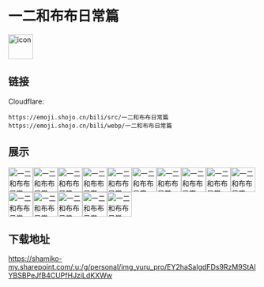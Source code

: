 # 一二和布布日常篇
<img src="https://emoji.shojo.cn/bili/src/一二和布布日常篇/icon.png" width="50" height="50" alt="icon">

## 链接
Cloudflare:
```
https://emoji.shojo.cn/bili/src/一二和布布日常篇
https://emoji.shojo.cn/bili/webp/一二和布布日常篇
```
## 展示
<img src="https://emoji.shojo.cn/bili/src/一二和布布日常篇/一二和布布日常篇-你算老几.png" width="50" height="50" alt="一二和布布日常篇-你算老几"><img src="https://emoji.shojo.cn/bili/src/一二和布布日常篇/一二和布布日常篇-pickme.png" width="50" height="50" alt="一二和布布日常篇-pickme"><img src="https://emoji.shojo.cn/bili/src/一二和布布日常篇/一二和布布日常篇-你很奇怪耶.png" width="50" height="50" alt="一二和布布日常篇-你很奇怪耶"><img src="https://emoji.shojo.cn/bili/src/一二和布布日常篇/一二和布布日常篇-哒咩.png" width="50" height="50" alt="一二和布布日常篇-哒咩"><img src="https://emoji.shojo.cn/bili/src/一二和布布日常篇/一二和布布日常篇-困.png" width="50" height="50" alt="一二和布布日常篇-困"><img src="https://emoji.shojo.cn/bili/src/一二和布布日常篇/一二和布布日常篇-吃瓜群众.png" width="50" height="50" alt="一二和布布日常篇-吃瓜群众"><img src="https://emoji.shojo.cn/bili/src/一二和布布日常篇/一二和布布日常篇-我倒要看看.png" width="50" height="50" alt="一二和布布日常篇-我倒要看看"><img src="https://emoji.shojo.cn/bili/src/一二和布布日常篇/一二和布布日常篇-说sorry.png" width="50" height="50" alt="一二和布布日常篇-说sorry"><img src="https://emoji.shojo.cn/bili/src/一二和布布日常篇/一二和布布日常篇-谢谢老板.png" width="50" height="50" alt="一二和布布日常篇-谢谢老板"><img src="https://emoji.shojo.cn/bili/src/一二和布布日常篇/一二和布布日常篇-看看你的.png" width="50" height="50" alt="一二和布布日常篇-看看你的"><img src="https://emoji.shojo.cn/bili/src/一二和布布日常篇/一二和布布日常篇-馋了.png" width="50" height="50" alt="一二和布布日常篇-馋了"><img src="https://emoji.shojo.cn/bili/src/一二和布布日常篇/一二和布布日常篇-让人生气.png" width="50" height="50" alt="一二和布布日常篇-让人生气"><img src="https://emoji.shojo.cn/bili/src/一二和布布日常篇/一二和布布日常篇-给你两拳.png" width="50" height="50" alt="一二和布布日常篇-给你两拳"><img src="https://emoji.shojo.cn/bili/src/一二和布布日常篇/一二和布布日常篇-转身离开.png" width="50" height="50" alt="一二和布布日常篇-转身离开"><img src="https://emoji.shojo.cn/bili/src/一二和布布日常篇/一二和布布日常篇-巴适的很.png" width="50" height="50" alt="一二和布布日常篇-巴适的很">

## 下载地址

https://shamiko-my.sharepoint.com/:u:/g/personal/img_yuru_pro/EY2haSaIgdFDs9RzM9StAIYBSBPeJfB4CUPfHJziLdKXWw